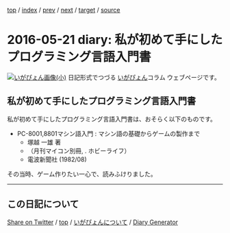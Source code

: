 [top](../index.html) 
 / [index](index.html) 
 / [prev](ig160520.html) 
 / [next](ig160524.html) 
 / [target](https://igapyon.github.io/diary/2016/ig160521.html) 
 / [source](https://github.com/igapyon/diary/blob/gh-pages/2016/ig160521.html.src.md) 

2016-05-21 diary: 私が初めて手にしたプログラミング言語入門書
=====================================================================================================
[![いがぴょん画像(小)](https://igapyon.github.io/diary/images/iga200306s.jpg "いがぴょん")](https://igapyon.github.io/diary/memo/memoigapyon.html) 日記形式でつづる [いがぴょん](https://igapyon.github.io/diary/memo/memoigapyon.html)コラム ウェブページです。

## 私が初めて手にしたプログラミング言語入門書

私が初めて手にしたプログラミング言語入門書は、おそらく以下のものです。

* PC-8001,8801マシン語入門 : マシン語の基礎からゲームの製作まで
  * 塚越 一雄 著
  * （月刊マイコン別冊, . ホビーライフ）
  * 電波新聞社 (1982/08)

その当時、ゲーム作りたい一心で、読みふけりました。


----------------------------------------------------------------------------------------------------

## この日記について

[Share on Twitter](https://twitter.com/intent/tweet?hashtags=igapyon%2Cdiary%2C%E3%81%84%E3%81%8C%E3%81%B4%E3%82%87%E3%82%93&text=%E7%A7%81%E3%81%8C%E5%88%9D%E3%82%81%E3%81%A6%E6%89%8B%E3%81%AB%E3%81%97%E3%81%9F%E3%83%97%E3%83%AD%E3%82%B0%E3%83%A9%E3%83%9F%E3%83%B3%E3%82%B0%E8%A8%80%E8%AA%9E%E5%85%A5%E9%96%80%E6%9B%B8&url=https%3A%2F%2Figapyon.github.io%2Fdiary%2F2016%2Fig160521.html) / [top](../index.html) / [いがぴょんについて](https://igapyon.github.io/diary/memo/memoigapyon.html) / [Diary Generator](https://github.com/igapyon/igapyonv3)
